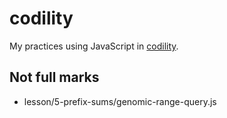 # codility

My practices using JavaScript in [codility](https://codility.com/).

## Not full marks
* lesson/5-prefix-sums/genomic-range-query.js
